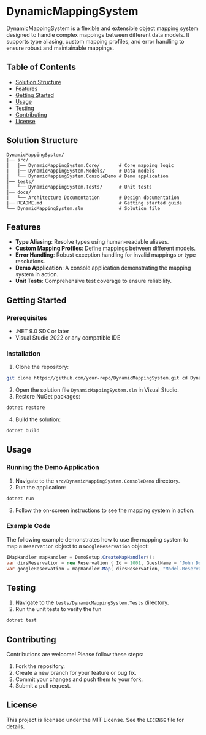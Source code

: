 ﻿# DynamicMappingSystem

DynamicMappingSystem is a flexible and extensible object mapping system designed to handle complex mappings between different data models. It supports type aliasing, custom mapping profiles, and error handling to ensure robust and maintainable mappings.

## Table of Contents
- [Solution Structure](#solution-structure)
- [Features](#features)
- [Getting Started](#getting-started)
- [Usage](#usage)
- [Testing](#testing)
- [Contributing](#contributing)
- [License](#license)

## Solution Structure
```
DynamicMappingSystem/
|── src/
|   |── DynamicMappingSystem.Core/       # Core mapping logic
|   |── DynamicMappingSystem.Models/     # Data models
│   └── DynamicMappingSystem.ConsoleDemo # Demo application
|── tests/
│   └── DynamicMappingSystem.Tests/      # Unit tests
|── docs/
|   └── Architecture Documentation       # Design documentation
|── README.md                            # Getting started guide
└── DynamicMappingSystem.sln             # Solution file
```

## Features
- **Type Aliasing**: Resolve types using human-readable aliases.
- **Custom Mapping Profiles**: Define mappings between different models.
- **Error Handling**: Robust exception handling for invalid mappings or type resolutions.
- **Demo Application**: A console application demonstrating the mapping system in action.
- **Unit Tests**: Comprehensive test coverage to ensure reliability.

## Getting Started

### Prerequisites
- .NET 9.0 SDK or later
- Visual Studio 2022 or any compatible IDE

### Installation
1. Clone the repository:
```bash
git clone https://github.com/your-repo/DynamicMappingSystem.git cd DynamicMappingSystem
```
2. Open the solution file `DynamicMappingSystem.sln` in Visual Studio.
3. Restore NuGet packages:
```bash
dotnet restore
```
4. Build the solution:
```bash
dotnet build
```

## Usage

### Running the Demo Application
1. Navigate to the `src/DynamicMappingSystem.ConsoleDemo` directory.
2. Run the application:
```bash
dotnet run
```
3. Follow the on-screen instructions to see the mapping system in action.

### Example Code
The following example demonstrates how to use the mapping system to map a `Reservation` object to a `GoogleReservation` object:
```csharp
IMapHandler mapHandler = DemoSetup.CreateMapHandler();
var dirsReservation = new Reservation { Id = 1001, GuestName = "John Doe", CheckInDate = new DateTime(2023, 10, 15), CheckOutDate = new DateTime(2023, 10, 20), Room = new Room { RoomId = Guid.NewGuid(), RoomType = RoomType.Suite, PricePerNight = 249.99m, Capacity = 4, IsAvailable = true, Description = "Luxury suite with ocean view", Amenities = new List<string> { "WiFi", "Mini-bar", "Jacuzzi", "Balcony" } } };
var googleReservation = mapHandler.Map( dirsReservation, "Model.Reservation", "Google.Reservation") as GoogleReservation;
```

## Testing
1. Navigate to the `tests/DynamicMappingSystem.Tests` directory.
2. Run the unit tests to verify the fun
```bash
dotnet test
```

## Contributing
Contributions are welcome! Please follow these steps:
1. Fork the repository.
2. Create a new branch for your feature or bug fix.
3. Commit your changes and push them to your fork.
4. Submit a pull request.

## License
This project is licensed under the MIT License. See the `LICENSE` file for details.
